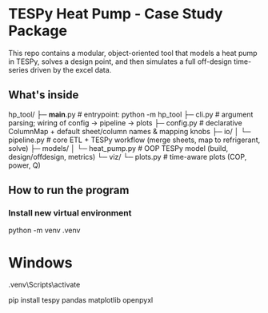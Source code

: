 # TESPy Heat Pump - Case Study Package

This repo contains a modular, object-oriented tool that models a heat pump in TESPy, solves a design point, and then simulates a full off-design time-series driven by the excel data.

## What's inside

hp_tool/
├─ __main__.py        # entrypoint: python -m hp_tool
├─ cli.py             # argument parsing; wiring of config → pipeline → plots
├─ config.py          # declarative ColumnMap + default sheet/column names & mapping knobs
├─ io/
│  └─ pipeline.py     # core ETL + TESPy workflow (merge sheets, map to refrigerant, solve)
├─ models/
│  └─ heat_pump.py    # OOP TESPy model (build, design/offdesign, metrics)
└─ viz/
   └─ plots.py        # time-aware plots (COP, power, Q)

## How to run the program

### Install new virtual environment

python -m venv .venv
# Windows
.venv\Scripts\activate

pip install tespy pandas matplotlib openpyxl

